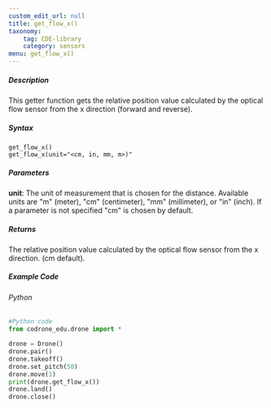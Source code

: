 ```yaml
---
custom_edit_url: null
title: get_flow_x()
taxonomy:
    tag: CDE-library
    category: sensors
menu: get_flow_x()
---
```


##### Description

This getter function gets the relative position value calculated by the optical flow sensor from the x direction (forward and reverse). <br />

##### Syntax
```get_flow_x()```<br />
```get_flow_x(unit="<cm, in, mm, m>)"```<br />

##### Parameters
**unit**: The unit of measurement that is chosen for the distance. Available units are "m" (meter), "cm" (centimeter), "mm" (millimeter), or "in" (inch). If a parameter is not specified "cm" is chosen by default.


##### Returns

The relative position value calculated by the optical flow sensor from the x direction. (cm default).

##### Example Code
###### Python
```python
#Python code
from codrone_edu.drone import *

drone = Drone()
drone.pair()
drone.takeoff()
drone.set_pitch(50)
drone.move(1)
print(drone.get_flow_x())
drone.land()
drone.close()

```